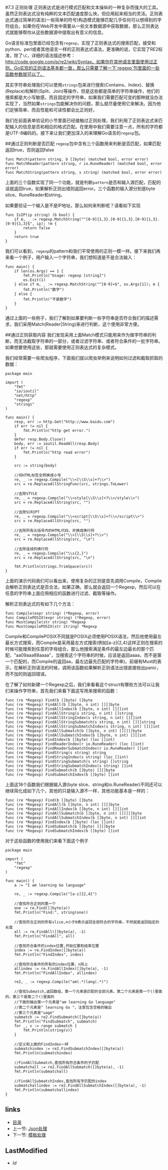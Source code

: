 #7.3 正则处理
正则表达式是进行模式匹配和文本操纵的一种复杂而强大的工具。虽然正则表达式没有纯粹的文本匹配速度那么快，但应用起来相当的灵活。正则表达式通过简单的语法(一些简单的符号)构造模式能够匹配几乎任何可以想得到的字符组合。如果你在Web开发中需要从一些文本数据源中获取数据，那么正则表达式就能够帮你从这些数据源中提取出有意义的信息。

Go语言标准包里面已经包含有`regexp`，实现了正则表达式的搜索匹配，接受和python、perl或者其他语言一样的正则表达式语法，更准确的说，它实现了RE2标准，除了`\C`，详细的语法描述参考：http://code.google.com/p/re2/wiki/Syntax。如果你在其他语言里面使用过正则，Go实现的正则语法基本都一致，那么只需要了解一下`regexp`包里面的一些函数参数就可以了。

其实字符串处理我们可以使用`strings`包来进行搜索(Contains、Index)、替换(Replace)和解析(Split、Join)等操作，但是这些都是简单的字符串操作，他们的搜索都是大小写敏感，而且固定的字符串，如果我们需要匹配可变的那种就没办法实现了，当然如果`strings`包能解决你的问题，那么就尽量使用它来解决。因为他们足够简单、而且性能和可读性都会比正则好。

我们在前面表单验证的小节里面已经接触过正则处理，我们利用了正则表达式来匹配输入的信息是否和相应的格式匹配。在使用中我们需要注意一点，所有的字符都是UTF-8编码的。接下来让我们更加深入的来理解Go语言的`regexp`包。

##通过正则判断是否匹配
`regexp`包中含有三个函数用来判断是否匹配，如果匹配返回true，否则返回false

	func Match(pattern string, b []byte) (matched bool, error error)
	func MatchReader(pattern string, r io.RuneReader) (matched bool, error error)
	func MatchString(pattern string, s string) (matched bool, error error)

上面的三个函数实现了同一个功能，就是判断`pattern`是否和输入源匹配，匹配的话就返回true，如果解析正则出错则返回error。三个函数的输入源分别是byte slice、RuneReader和string。

如果要验证一个输入是不是IP地址，那么如何来判断呢？请看如下实现

	func IsIP(ip string) (b bool) {
		if m, _ := regexp.MatchString("^[0-9]{1,3}.[0-9]{1,3}.[0-9]{1,3}.[0-9]{1,3}$", ip); !m {
			return false
		}
		return true
	}

我们可以看到，`regexp`的pattern和我们平常使用的正则一模一样。接下来我们再来看一个例子，用户输入一个字符串，我们想知道是不是合法输入：
		
	func main() {
  		if len(os.Args) == 1 {
    		fmt.Println("Usage: regexp [string]")
    		os.Exit(1)
  		} else if m, _ := regexp.MatchString("^[0-9]+$", os.Args[1]); m {
    		fmt.Println("数字")
  		} else {
    		fmt.Println("不是数字")
  		}
	}

通过上面的一些例子，我们了解到如果要判断一些字符串是否符合我们的描述需求，我们采用Match(Reader|String)来进行判断，这个使用非常方便。

##通过正则获取内容
我们发现采用上面Match模式只能用来作为做字符串的判断，而无法截取字符串的一部分，或者过滤字符串、或者符合条件的一批字符串。如果想要使用这些，那就需要使用正则表达式的复杂模式。

我们经常需要一些爬虫程序，下面我们就以爬虫举例来说明如何过滤和截取抓取的数据：

	package main

	import (
		"fmt"
		"io/ioutil"
		"net/http"
		"regexp"
		"strings"
	)

	func main() {
		resp, err := http.Get("http://www.baidu.com")
		if err != nil {
			fmt.Println("http get error.")
		}
		defer resp.Body.Close()
		body, err := ioutil.ReadAll(resp.Body)
		if err != nil {
			fmt.Println("http read error")
		}

		src := string(body)

		//将HTML标签全转换成小写
		re, _ := regexp.Compile("\\<[\\S\\s]+?\\>")
		src = re.ReplaceAllStringFunc(src, strings.ToLower)

		//去除STYLE
		re, _ = regexp.Compile("\\<style[\\S\\s]+?\\</style\\>")
		src = re.ReplaceAllString(src, "")

		//去除SCRIPT
		re, _ = regexp.Compile("\\<script[\\S\\s]+?\\</script\\>")
		src = re.ReplaceAllString(src, "")

		//去除所有尖括号内的HTML代码，并换成换行符
		re, _ = regexp.Compile("\\<[\\S\\s]+?\\>")
		src = re.ReplaceAllString(src, "\n")

		//去除连续的换行符
		re, _ = regexp.Compile("\\s{2,}")
		src = re.ReplaceAllString(src, "\n")

		fmt.Println(strings.TrimSpace(src))
	}

上面的演示代码我们可以看出来，使用复杂的正则是首先调用Compile，Compile会解析正则表达式是否合法，如果正确，那么就会返回一个Regexp，然后可以在任意的字符串上面应用相应的函数进行过滤、截取等操作。

解析正则表达式的有如下几个方法：

	func Compile(expr string) (*Regexp, error)
	func CompilePOSIX(expr string) (*Regexp, error)
	func MustCompile(str string) *Regexp
	func MustCompilePOSIX(str string) *Regexp

Compile和CompilePOSIX不同就是POSIX必须使用POSIX语法，然后他使用最左最长方式搜索，而Compile是采用最左方式搜索(例如[a-z]{2,4}这样正则在搜索的时候可能搜索到任意的字母组合，那么他搜索满足条件的最左边最长的那个匹配，"aa09aaa88aaaa"，当搜索这个字符串的时候，应该是返回aaaa，而不是第一个匹配的，而Compile的返回aa，最左边最先匹配的字符串)。前缀有Must的表示，在解析正则语法的时候，调用该函数如果解析正则语法出错直接抛出panic，而不加的则返回错误。

在了解了如何新建一个Regexp之后，我们来看看这个struct有哪些方法可以让我们来操作字符串，首先我们来看下面这写用来搜索的函数：
	
	func (re *Regexp) Find(b []byte) []byte
    func (re *Regexp) FindAll(b []byte, n int) [][]byte
    func (re *Regexp) FindAllIndex(b []byte, n int) [][]int
    func (re *Regexp) FindAllString(s string, n int) []string
    func (re *Regexp) FindAllStringIndex(s string, n int) [][]int
    func (re *Regexp) FindAllStringSubmatch(s string, n int) [][]string
    func (re *Regexp) FindAllStringSubmatchIndex(s string, n int) [][]int
    func (re *Regexp) FindAllSubmatch(b []byte, n int) [][][]byte
    func (re *Regexp) FindAllSubmatchIndex(b []byte, n int) [][]int
    func (re *Regexp) FindIndex(b []byte) (loc []int)
    func (re *Regexp) FindReaderIndex(r io.RuneReader) (loc []int)
    func (re *Regexp) FindReaderSubmatchIndex(r io.RuneReader) []int
    func (re *Regexp) FindString(s string) string
    func (re *Regexp) FindStringIndex(s string) (loc []int)
    func (re *Regexp) FindStringSubmatch(s string) []string
    func (re *Regexp) FindStringSubmatchIndex(s string) []int
    func (re *Regexp) FindSubmatch(b []byte) [][]byte
    func (re *Regexp) FindSubmatchIndex(b []byte) []int

上面这18个函数我们根据输入源(byte slice、string和io.RuneReader)不同还可以继续简化成如下几个，其他的只是输入源不一样，其他功能基本是一样的：
	
	func (re *Regexp) Find(b []byte) []byte
    func (re *Regexp) FindAll(b []byte, n int) [][]byte
    func (re *Regexp) FindAllIndex(b []byte, n int) [][]int
	func (re *Regexp) FindAllSubmatch(b []byte, n int) [][][]byte
    func (re *Regexp) FindAllSubmatchIndex(b []byte, n int) [][]int
	func (re *Regexp) FindIndex(b []byte) (loc []int)
	func (re *Regexp) FindSubmatch(b []byte) [][]byte
    func (re *Regexp) FindSubmatchIndex(b []byte) []int

对于这些函数的使用我们来看下面这个例子

	package main

	import (
		"fmt"
		"regexp"
	)

	func main() {
		a := "I am learning Go language"

		re, _ := regexp.Compile("[a-z]{2,4}")

		//查找符合正则的第一个
		one := re.Find([]byte(a))
		fmt.Println("Find:", string(one))

		//查找符合正则的所有slice,n小于0表示返回全部符合的字符串，不然就是返回指定的长度
		all := re.FindAll([]byte(a), -1)
		fmt.Println("FindAll", all)

		//查找符合条件的index位置,开始位置和结束位置
		index := re.FindIndex([]byte(a))
		fmt.Println("FindIndex", index)

		//查找符合条件的所有的index位置，n同上
		allindex := re.FindAllIndex([]byte(a), -1)
		fmt.Println("FindAllIndex", allindex)

		re2, _ := regexp.Compile("am(.*)lang(.*)")

		//查找Submatch,返回数组，第一个元素是匹配的全部元素，第二个元素是第一个()里面的，第三个是第二个()里面的
		//下面的输出第一个元素是"am learning Go language"
		//第二个元素是" learning Go "，注意包含空格的输出
		//第三个元素是"uage"
		submatch := re2.FindSubmatch([]byte(a))
		fmt.Println("FindSubmatch", submatch)
		for _, v := range submatch {
			fmt.Println(string(v))
		}

		//定义和上面的FindIndex一样
		submatchindex := re2.FindSubmatchIndex([]byte(a))
		fmt.Println(submatchindex)

		//FindAllSubmatch,查找所有符合条件的子匹配
		submatchall := re2.FindAllSubmatch([]byte(a), -1)
		fmt.Println(submatchall)

		//FindAllSubmatchIndex,查找所有字匹配的index
		submatchallindex := re2.FindAllSubmatchIndex([]byte(a), -1)
		fmt.Println(submatchallindex)
	}


	
	

## links
   * [目录](<preface.md>)
   * 上一节: [Json处理](<7.2.md>)
   * 下一节: [模板处理](<7.4.md>)

## LastModified 
   * $Id$